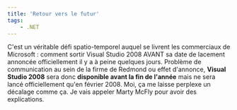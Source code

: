 ```yaml
---
title: 'Retour vers le futur'
tags:
    - .NET
---
```


C'est un véritable défi spatio-temporel auquel se livrent les commerciaux de
Microsoft&nbsp;: comment sortir Visual Studio 2008 AVANT sa date de lacement
annoncée officiellement il y a à peine quelques jours. Problème de communication
au sein de la firme de Redmond ou effet d'annonce, **Visual Studio 2008** sera
donc **disponible avant la fin de l'année** mais ne sera lancé officiellement
qu'en février 2008\. Moi, ça me laisse perplexe un décalage comme ça. Je vais
appeler Marty McFly pour avoir des explications.
